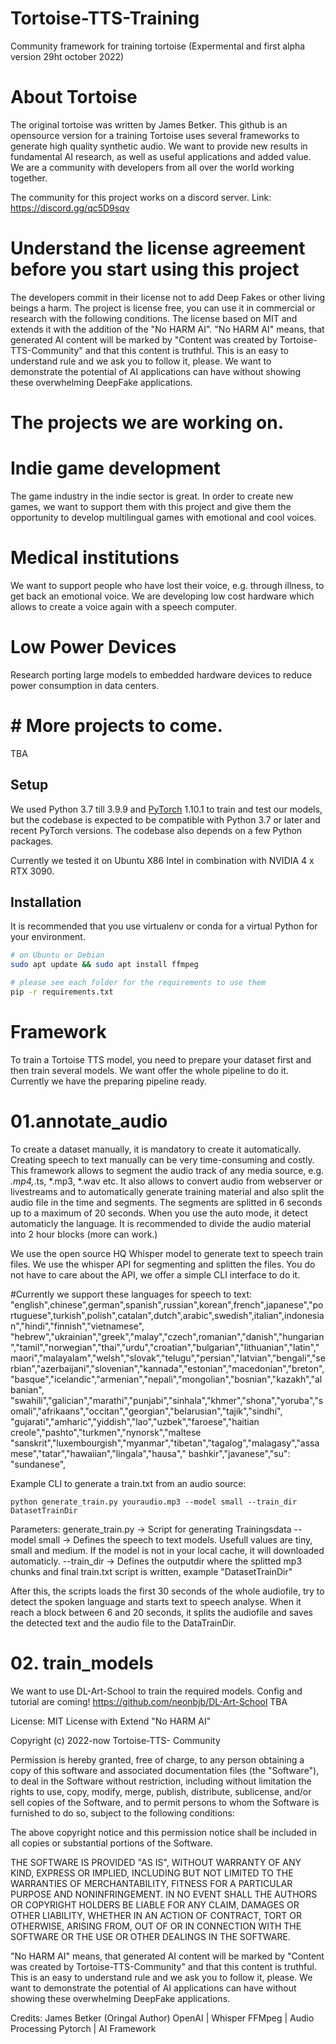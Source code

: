 # Tortoise-TTS-Training
 Community framework for training tortoise (Expermental and first alpha version 29ht october 2022)

# About Tortoise 
The original tortoise was written by James Betker. 
This github is an opensource version for a training Tortoise uses several frameworks to generate high quality synthetic audio. 
We want to provide new results in fundamental AI research, as well as useful applications and added value. We are a community with developers from all over the world working together.

The community for this project works on a discord server. 
Link: https://discord.gg/qc5D9sqv 

# Understand the license agreement before you start using this project
The developers commit in their license not to add Deep Fakes or other living beings a harm. The project is license free, you can use it in commercial or research with the following conditions. 
The license based on MIT and extends it with the addition of the "No HARM AI". "No HARM AI" means, that generated AI content will be marked by "Content was created by Tortoise-TTS-Community" and that this content is truthful. This is an easy to understand rule and we ask you to follow it, please. We want to demonstrate the potential of AI applications can have without showing these overwhelming DeepFake applications.

# The projects we are working on.

# Indie game development
The game industry in the indie sector is great. In order to create new games, we want to support them with this project and give them the opportunity to develop multilingual games with emotional and cool voices. 

# Medical institutions 
We want to support people who have lost their voice, e.g. through illness, to get back an emotional voice. We are developing low cost hardware which allows to create a voice again with a speech computer. 

# Low Power Devices
Research porting large models to embedded hardware devices to reduce power consumption in data centers.

# # More projects to come. 
TBA

## Setup
We used Python 3.7 till 3.9.9 and [PyTorch](https://pytorch.org/) 1.10.1 to train and test our models, but the codebase is expected to be compatible with Python 3.7 or later and recent PyTorch versions. The codebase also depends on a few Python packages.

Currently we tested it on Ubuntu X86 Intel in combination with NVIDIA 4 x RTX 3090. 

## Installation 
It is recommended that you use virtualenv or conda for a virtual Python for your environment.

```bash
# on Ubuntu or Debian
sudo apt update && sudo apt install ffmpeg

# please see each folder for the requirements to use them
pip -r requirements.txt
```

# Framework
To train a Tortoise TTS model, you need to prepare your dataset first and then train several models. We want offer the whole pipeline to do it. Currently we have the preparing pipeline ready.

# 01.annotate_audio
To create a dataset manually, it is mandatory to create it automatically. Creating speech to text manually can be very time-consuming and costly. 
This framework allows to segment the audio track of any media source, e.g. *.mp4,*.ts, *.mp3, *.wav etc. It also allows to convert audio from webserver or livestreams and to automatically generate training material and also split the audio file in the time and segments. The segments are splitted in 6 seconds up to a maximum of 20 seconds. 
When you use the auto mode, it detect automaticly the language. It is recommended to divide the audio material into 2 hour blocks (more can work.)

We use the open source HQ Whisper model to generate text to speech train files. We use the whisper API for segmenting and splitten the files. You do not have to care about the API, we offer
a simple CLI interface to do it.

#Currently we support these languages for speech to text:
"english",chinese",german",spanish",russian",korean",french",japanese","portuguese",turkish",polish",catalan",dutch",arabic",swedish",italian",indonesian","hindi","finnish","vietnamese",
"hebrew","ukrainian","greek","malay","czech",romanian","danish","hungarian","tamil","norwegian","thai","urdu","croatian","bulgarian","lithuanian","latin","maori","malayalam","welsh","slovak","telugu","persian","latvian","bengali","serbian","azerbaijani","slovenian","kannada","estonian","macedonian","breton","basque","icelandic","armenian","nepali","mongolian","bosnian","kazakh","albanian",
"swahili","galician","marathi","punjabi","sinhala","khmer","shona","yoruba","somali","afrikaans","occitan","georgian","belarusian","tajik","sindhi",
"gujarati","amharic","yiddish","lao","uzbek","faroese","haitian creole","pashto","turkmen","nynorsk","maltese "sanskrit","luxembourgish","myanmar","tibetan","tagalog","malagasy","assamese","tatar","hawaiian","lingala","hausa"," bashkir","javanese","su": "sundanese",

Example CLI to generate a train.txt from an audio source:
```
python generate_train.py youraudio.mp3 --model small --train_dir DatasetTrainDir
```

Parameters:
generate_train.py   -> Script for generating Trainingsdata
--model small       -> Defines the speech to text models. Usefull values are tiny, small and medium. If the model is not in your local cache, it will downloaded automaticly. 
--train_dir         -> Defines the outputdir where the splitted mp3 chunks and final train.txt script is written, example "DatasetTrainDir"

After this, the scripts loads the first 30 seconds of the whole audiofile, try to detect the spoken language and starts text to speech analyse. When it reach
a block between 6 and 20 seconds, it splits the audiofile and saves the detected text and the audio file to the DataTrainDir.

# 02. train_models
We want to use DL-Art-School to train the required models. Config and tutorial are coming!
https://github.com/neonbjb/DL-Art-School
TBA

License:
MIT License with Extend "No HARM AI"

Copyright (c) 2022-now Tortoise-TTS- Community 

Permission is hereby granted, free of charge, to any person obtaining a copy
of this software and associated documentation files (the "Software"), to deal
in the Software without restriction, including without limitation the rights
to use, copy, modify, merge, publish, distribute, sublicense, and/or sell
copies of the Software, and to permit persons to whom the Software is
furnished to do so, subject to the following conditions:

The above copyright notice and this permission notice shall be included in all
copies or substantial portions of the Software.

THE SOFTWARE IS PROVIDED "AS IS", WITHOUT WARRANTY OF ANY KIND, EXPRESS OR
IMPLIED, INCLUDING BUT NOT LIMITED TO THE WARRANTIES OF MERCHANTABILITY,
FITNESS FOR A PARTICULAR PURPOSE AND NONINFRINGEMENT. IN NO EVENT SHALL THE
AUTHORS OR COPYRIGHT HOLDERS BE LIABLE FOR ANY CLAIM, DAMAGES OR OTHER
LIABILITY, WHETHER IN AN ACTION OF CONTRACT, TORT OR OTHERWISE, ARISING FROM,
OUT OF OR IN CONNECTION WITH THE SOFTWARE OR THE USE OR OTHER DEALINGS IN THE
SOFTWARE.

"No HARM AI" means, that generated AI content will be marked by "Content was created by Tortoise-TTS-Community" and that this content is truthful. This is an easy to understand rule and we ask you to follow it, please. We want to demonstrate the potential of AI applications can have without showing these overwhelming DeepFake applications.

Credits:
James Betker (Oringal Author)
OpenAI | Whisper 
FFMpeg | Audio Processing
Pytorch | AI Framework




